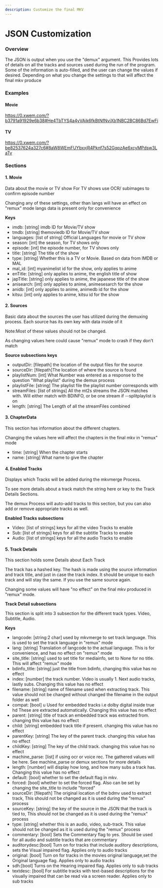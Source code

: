 ```yaml
---
description: Customize the final MKV
---
```


# JSON Customization





### Overview

The JSON is output when you use the "demux" argument. This Provides lots of details on all the tracks and sources used during the run of the program. Some of the information is auto-filled, and the user can change the values if desired. Depending on what you change the settings to that will affect the final mkv produce

### Examples

#### Movie

https://0.xwem.com/?b3791a91929e6b38#He4TbTYS4a4yVAik6fkBtNfNviXb1NBC2BC86Bd7EwFi

#### TV

https://0.xwem.com/?be82537624a327c6#8aW8WEmFUYbxxjR4Pknf7s52GqpzAe6xcyMPdsw3LaTv

### Sections

#### 1. Movie

Data about the movie or TV show For TV shows use OCR/ subimages to confirm episode number

Changing any of these settings, other than langs will have an effect on "remux" mode langs data is present only for convenience

**Keys**

* imdb: \[string] imdb ID for Movie/TV show
* tmdb: \[string] themoviedb ID for Movie/TV show
* languages:  \[list of string] Official Languages for movie or TV show
* season:  \[int]  the season, for TV shows only
* episode:  \[int] the episode number, for TV shows only
* title:  \[string] The title of the show
* type: \[string]  Whether this is a TV or Movie. Based on data from IMDB or MAL
* mal\_id: \[int] myanimelist id for the show, only applies to anime
* enTitle: \[string]  only applies to anime, the english title of show
* japTitle: \[string] only applies to anime, the japanese title of the show
* anisearch: \[int]  only applies to anime, animesesarch for the show
* anidb: \[int] only applies to anime, animedb id for the show
* kitsu: \[int]  only applies to anime, kitsu id for the show

#### 2. Sources

Basic data about the sources the user has utilized during the demuxing process. Each source has its own key with data inside of it

Note:Most of these values should not be changed.

As changing values here could cause "remux" mode to crash if they don't match

**Source subsections keys**

* outputDir:  \[filepath] the location of the output files for the source
* sourceDir: \[filepath]The location of where the source is found
* playlistNum: \[int] What Number was entered as a response to the question "What playlist" during the demux process
* playlistFile: \[string] The playlist file the playlist number corresponds with
* streamFiles: \[list of strings] All the mt2s streams the JSON matches with. Will either match with BDINFO, or be one stream if --splitplaylist is on
* length: \[string] The Length of all the streamFiles combined

#### 3. ChapterData

This section has information about the different chapters.

Changing the values here will affect the chapters in the final mkv in "remux" mode

* time:  \[string] When the chapter starts
* name:  \[string] What name to give the chapter

#### 4. Enabled Tracks

Displays which Tracks will be added during the mkvmerge Process.

&#x20;To see more details about a track match the string here or key to the Track Details Sections.&#x20;

The demux Process will auto-add tracks to this section, but you can also add or remove appropriate tracks as well.

**Enabled Tracks subsections**

* Video: \[list of strings] keys for all the video Tracks to enable
* Sub:  \[list of strings]  keys for all the subtitle Tracks to enable
* Audio: \[list of strings] keys for all the audio Tracks to enable

#### 5. Track Details

This section holds some Details about Each Track

The track has a hashed key. The hash is made using the source information and track title, and just in case the track index. It should be unique to each track and will stay the same. If you use the same source again.

Changing some values will have "no effect" on the final mkv produced in "remux" mode.

&#x20;**Track Detail subsections**

This section is split into 3 subsection for the different track types. Video, Subtitle, Audio.&#x20;

**Keys**

* langcode: \[string:2 char] used by mkvmerge to set track language. This is used to set the track language in "remux" mode
* lang: \[string] Translation of langcode to the actual language. This is for convenience, and has no effect on "remux" mode
* site\_title: \[string] used to set title for mediainfo, set to None for no title. This will affect "remux" mode
* bdinfo\_title: \[string] just the title from bdinfo, changing this value has no effect
* index: \[number] the track number. Video is usually 1. Next audio tracks, lastly subs. Changing this value has no effect
* filename: \[string] name of filename used when extracting track.                                                                       This value should not be changed without changed the filename in the output folder as well                                                                     &#x20;
* compat: \[bool] u Used for embedded tracks i.e dolby digital inside true hd These are extracted automatically. Changing this value has no effect
* parent: \[string] title of track an embedded track was extracted from. changing this value has no effect
* child: \[string] embedded track title if present. changing this value has no effect
* parentKey: \[string] The key of the parent track. changing this value has no effect
* childKey: \[string] The key of the child track.                       changing this value has no effect
* machine\_parse: \[list] if using ocr or voice rec. The gathered values will be here. See machine\_parse or demux sections for more details
* length: \[number] will display how long, and how many subs a track has. Changing this value has no effect
* default: \[bool] whether to set the default flag in mkv.
* forced: \[bool] whether to set the forced flag. Also can be set by changing the site\_title to include "forced"
* sourceDir: \[filepath] The original location of the bdmv used to extract track, This should not be changed as it is used during the "remux" process
* sourceKey: \[string] the key of the source in the JSON that the track is tied to, This should not be changed as it is used during the "remux" process
* type: \[string] whether this is an audio, video, sub-track. This value should not be changed as it is used during the "remux" process
* commentary: \[bool] Sets the Commentary flag to yes. Should be used for all audio and subtitle tracks that are commentary
* auditorydesc:\[bool] Turn on for tracks that include auditory descriptions, sets the Visual impaired flag. Applies only to audio tracks
* original: \[bool] Turn on for tracks in the movies original language,set the Original language flag. Applies only to audio tracks
* sdh:\[bool] Turns on the Hearing impaired flag. Applies only to sub tracks
* textdesc: \[bool] For subtitle tracks with text-based descriptions for the visually impaired that can be read via a screen reader. Applies only to sub tracks
